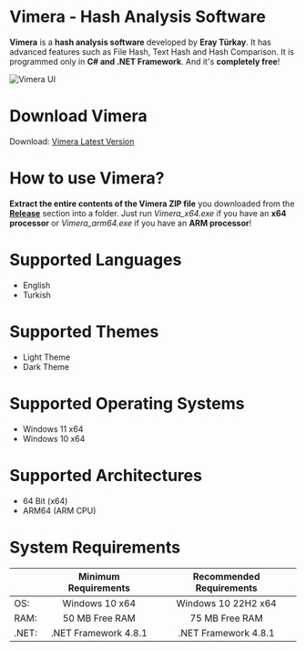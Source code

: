 # Vimera - Hash Analysis Software

**Vimera** is a **hash analysis software** developed by **Eray Türkay**. It has advanced features such as File Hash, Text Hash and Hash Comparison. It is programmed only in **C# and .NET Framework**. And it's **completely free**!

![Vimera UI](https://github.com/user-attachments/assets/4a3849cb-9093-4a91-926a-e5c3e03ef848)

# Download Vimera

Download: [Vimera Latest Version](https://github.com/turkaysoftware/vimera/releases/latest)

# How to use Vimera?

**Extract the entire contents of the Vimera ZIP file** you downloaded from the **[Release](https://github.com/turkaysoftware/vimera/releases/latest)** section into a folder. Just run *Vimera_x64.exe* if you have an **x64 processor** or *Vimera_arm64.exe* if you have an **ARM processor**!

# Supported Languages

- English
- Turkish

# Supported Themes

- Light Theme
- Dark Theme

# Supported Operating Systems

- Windows 11 x64
- Windows 10 x64

# Supported Architectures

- 64 Bit (x64)
- ARM64 (ARM CPU)

# System Requirements

|  | Minimum Requirements | Recommended Requirements |
| -- | :--: | :--: |
| OS: | Windows 10 x64 | Windows 10 22H2 x64|
| RAM: | 50 MB Free RAM | 75 MB Free RAM |
| .NET: | .NET Framework 4.8.1 | .NET Framework 4.8.1 |
